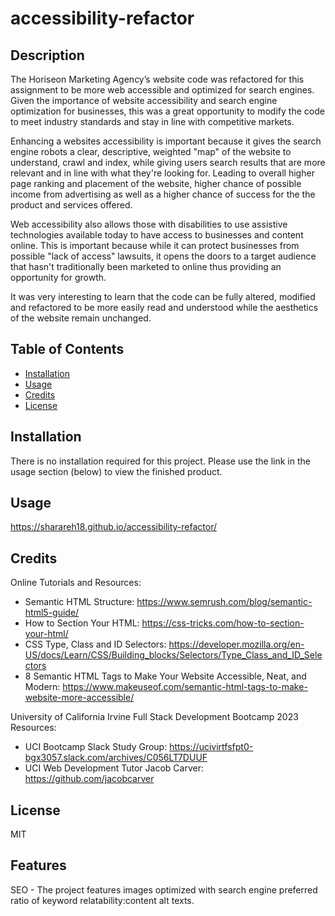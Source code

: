# accessibility-refactor
## Description
The Horiseon Marketing Agency’s website code was refactored for this assignment to be more web accessible and optimized for search engines. Given the importance of website accessibility and search engine optimization for businesses, this was a great opportunity to modify the code to meet industry standards and stay in line with competitive markets.  

Enhancing a websites accessibility is important because it gives the search engine robots a clear, descriptive, weighted "map" of the website to understand, crawl and index, while giving users search results that are more relevant and in line with what they're looking for.  Leading to overall higher page ranking and placement of the website, higher chance of possible income from advertising as well as a higher chance of success for the the product and services offered. 

Web accessibility also allows those with disabilities to use assistive technologies available today to have access to businesses and content online.  This is important because while it can protect businesses from possible "lack of access" lawsuits, it opens the doors to a target audience that hasn't traditionally been marketed to online thus providing an opportunity for growth. 

It was very interesting to learn that the code can be fully altered, modified and refactored to be more easily read and understood while the aesthetics of the website remain unchanged. 


## Table of Contents 

- [Installation](#installation)
- [Usage](#usage)
- [Credits](#credits)
- [License](#license)

## Installation

There is no installation required for this project. Please use the link in the usage section (below) to view the finished product. 

## Usage


https://sharareh18.github.io/accessibility-refactor/


## Credits

Online Tutorials and Resources:

-  Semantic HTML Structure:  https://www.semrush.com/blog/semantic-html5-guide/
-  How to Section Your HTML:  https://css-tricks.com/how-to-section-your-html/
-  CSS Type, Class and ID Selectors:  https://developer.mozilla.org/en-US/docs/Learn/CSS/Building_blocks/Selectors/Type_Class_and_ID_Selectors
-  8 Semantic HTML Tags to Make Your Website Accessible, Neat, and Modern:  https://www.makeuseof.com/semantic-html-tags-to-make-website-more-accessible/

University of California Irvine Full Stack Development Bootcamp 2023 Resources:

-  UCI Bootcamp Slack Study Group:  https://ucivirtfsfpt0-bgx3057.slack.com/archives/C056LT7DUUF
-  UCI Web Development Tutor Jacob Carver:  https://github.com/jacobcarver

## License

MIT

## Features

SEO - The project features images optimized with search engine preferred ratio of keyword relatability:content alt texts.


